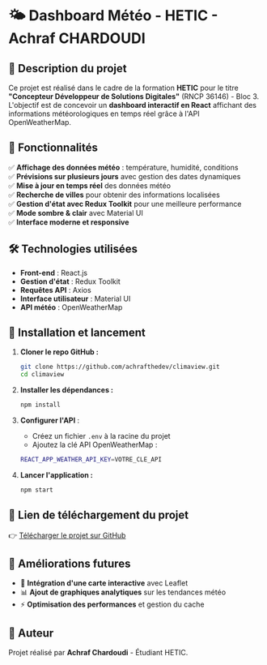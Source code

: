 # 🌤️ Dashboard Météo - HETIC - Achraf CHARDOUDI  

## 📌 Description du projet  

Ce projet est réalisé dans le cadre de la formation **HETIC** pour le titre **"Concepteur Développeur de Solutions Digitales"** (RNCP 36146) - Bloc 3.  
L'objectif est de concevoir un **dashboard interactif en React** affichant des informations météorologiques en temps réel grâce à l'API OpenWeatherMap.  

## 🚀 Fonctionnalités  

✅ **Affichage des données météo** : température, humidité, conditions  
✅ **Prévisions sur plusieurs jours** avec gestion des dates dynamiques  
✅ **Mise à jour en temps réel** des données météo  
✅ **Recherche de villes** pour obtenir des informations localisées  
✅ **Gestion d'état avec Redux Toolkit** pour une meilleure performance  
✅ **Mode sombre & clair** avec Material UI  
✅ **Interface moderne et responsive**  

## 🛠️ Technologies utilisées  

- **Front-end** : React.js  
- **Gestion d'état** : Redux Toolkit  
- **Requêtes API** : Axios  
- **Interface utilisateur** : Material UI  
- **API météo** : OpenWeatherMap  

## 🔧 Installation et lancement  

1. **Cloner le repo GitHub :**  
   ```sh
   git clone https://github.com/achrafthedev/climaview.git
   cd climaview
   ```

2. **Installer les dépendances :**  
   ```sh
   npm install
   ```

3. **Configurer l'API** :  
   - Créez un fichier `.env` à la racine du projet  
   - Ajoutez la clé API OpenWeatherMap :  
   ```sh
   REACT_APP_WEATHER_API_KEY=VOTRE_CLE_API
   ```

4. **Lancer l'application :**  
   ```sh
   npm start
   ```

## 🔗 Lien de téléchargement du projet  

👉 [Télécharger le projet sur GitHub](https://github.com/achrafthedev/climaview)  

## 📌 Améliorations futures  

- 📍 **Intégration d'une carte interactive** avec Leaflet  
- 📊 **Ajout de graphiques analytiques** sur les tendances météo  
- ⚡ **Optimisation des performances** et gestion du cache  

## 📝 Auteur  

Projet réalisé par **Achraf Chardoudi** - Étudiant HETIC.
